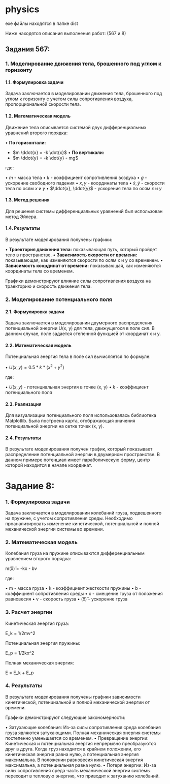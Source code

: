 # physics
exe файлы находятся в папке dist

Ниже находятся описания выполнения работ: (567 и 8)

## Задания 567:

### 1. Моделирование движения тела, брошенного под углом к горизонту

#### 1.1. Формулировка задачи

Задача заключается в моделировании движения тела, брошенного под углом к горизонту с учетом силы сопротивления воздуха, пропорциональной скорости тела. 

#### 1.2. Математическая модель

Движение тела описывается системой двух дифференциальных уравнений второго порядка:

• **По горизонтали:**
  * $m \ddot{x} = -k \dot{x}$
• **По вертикали:**
  * $m \ddot{y} = -k \dot{y} - mg$

где:

• $m$ - масса тела
• $k$ - коэффициент сопротивления воздуха
• $g$ - ускорение свободного падения
• $x, y$ - координаты тела
• $\dot{x}, \dot{y}$ - скорости тела по осям $x$ и $y$
• $\ddot{x}, \ddot{y}$ - ускорения тела по осям $x$ и $y$

#### 1.3. Метод решения

Для решения системы дифференциальных уравнений был использован метод Эйлера.

#### 1.4. Результаты

В результате моделирования получены графики:

• **Траектория движения тела:** показывающая путь, который пройдет тело в пространстве.
• **Зависимость скорости от времени:** показывающая, как изменяются скорости по осям x и y со временем.
• **Зависимость координат от времени:** показывающая, как изменяются координаты тела со временем.

Графики демонстрируют влияние силы сопротивления воздуха на траекторию и скорость движения тела.

### 2. Моделирование потенциального поля

#### 2.1. Формулировка задачи

Задача заключается в моделировании двумерного распределения потенциальной энергии U(x, y) для тела, движущегося в поле сил. В данном случае, поле задается степенной функцией от координат x и y.

#### 2.2. Математическая модель

Потенциальная энергия тела в поле сил вычисляется по формуле:

• $U(x, y) = 0.5 * k * (x^2 + y^2)$

где:

• $U(x, y)$ - потенциальная энергия в точке (x, y)
• $k$ - коэффициент потенциального поля

#### 2.3. Реализация

Для визуализации потенциального поля использовалась библиотека Matplotlib. Была построена карта, отображающая значения потенциальной энергии на сетке точек (x, y).

#### 2.4. Результаты

В результате моделирования получен график, который показывает распределение потенциальной энергии в двумерном пространстве. В данном примере потенциал имеет параболическую форму, центр которой находится в начале координат.





# Задание 8:

### 1. Формулировка задачи

Задача заключается в моделировании колебаний груза, подвешенного на пружине, с учетом сопротивления среды. Необходимо проанализировать изменение кинетической, потенциальной и полной механической энергии системы во времени.

### 2. Математическая модель

Колебания груза на пружине описываются дифференциальным уравнением второго порядка:

m(̈ẍ)̈ = -kx - bv

где:

• m - масса груза 
• k - коэффициент жесткости пружины
• b - коэффициент сопротивления среды
• x - смещение груза от положения равновесия
• v - скорость груза
• (̈ẍ)̈ - ускорение груза

### 3. Расчет энергии

Кинетическая энергия груза:

E_k = 1/2mv^2

Потенциальная энергия пружины:

E_p = 1/2kx^2

Полная механическая энергия:

E = E_k + E_p

### 4. Результаты

В результате моделирования получены графики зависимости кинетической, потенциальной и полной механической энергии от времени.

Графики демонстрируют следующие закономерности:

• Затухающие колебания: Из-за силы сопротивления среда колебания груза являются затухающими. Полная механическая энергия системы постепенно уменьшается со временем.
• Превращение энергии: Кинетическая и потенциальная энергия непрерывно преобразуются друг в друга. Когда груз находится в крайнем положении, его кинетическая энергия равна нулю, а потенциальная энергия максимальна. В положении равновесия кинетическая энергия максимальна, а потенциальная равна нулю.
• Потеря энергии: Из-за силы сопротивления среда часть механической энергии системы переходит в тепловую энергию, что приводит к затуханию колебаний.

